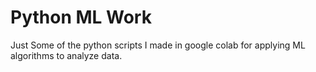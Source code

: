 # Python ML Work
 Just Some of the python scripts I made in google colab for applying ML algorithms to analyze data.

